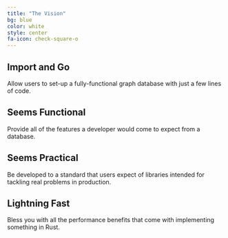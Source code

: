 ```yaml
---
title: "The Vision"
bg: blue
color: white
style: center
fa-icon: check-square-o
---
```


## **Import and Go**
Allow users to set-up a fully-functional graph database with just a few lines of code.

## **Seems Functional**
Provide all of the features a developer would come to expect from a database.

## **Seems Practical**
Be developed to a standard that users expect of libraries intended for tackling real problems in production.

## **Lightning Fast**
Bless you with all the performance benefits that come with implementing something in Rust.
